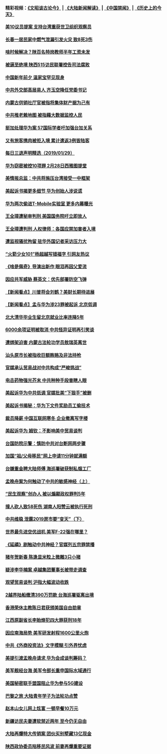 #### 精彩视频：[《文昭谈古论今》](https://github.com/gfw-breaker/wenzhao) | [《大陆新闻解读》](https://github.com/gfw-breaker/ntdtv-comedy) | [《中国禁闻》](https://github.com/gfw-breaker/ntdtv-news) | [《历史上的今天》](https://github.com/gfw-breaker/today-in-history) 

#### [美10议员提案 支持台湾重获世卫组织观察员](../pages/nsc413/n11012670.md?t=01301134) 

#### [长春一居民家中燃气泄漏引发火灾 致8死3伤](../pages/nsc413/n11012536.md?t=01301134) 

#### [啥时候解决？陕百名特岗教师半年工资未发](../pages/nsc413/n11011995.md?t=01301134) 

#### [被逼至绝境 陕西515访民联署控告司法腐败](../pages/nsc413/n11009930.md?t=01301134) 


#### [中国新年前夕 温家宝罕见现身](../pages/nsc413/n11011816.md?t=01301134) 

#### [中共外交部高层易人 齐玉空降任党委书记](../pages/nsc413/n11011777.md?t=01301134) 

#### [内蒙古供销社厅官被指将集体财产据为己有](../pages/nsc413/n11011897.md?t=01301134) 

#### [中共推老赖地图 被指藉大数据监控人民](../pages/nsc413/n11011830.md?t=01301134) 

#### [挺加处理华为案 57国际学者吁加强台加关系](../pages/nsc413/n11011746.md?t=01301134) 

#### [又有旅客携肉被拒入境 累计遣返3例皆陆客](../pages/nsc413/n11011803.md?t=01301134) 

#### [每日三退声明精选（2019/01/29）](../pages/nsc413/n11011783.md?t=01301134) 

#### [华为窃密被控10项罪 2月28日西雅图提堂](../pages/nsc413/n11011664.md?t=01301134) 

#### [美情报总监：中共将施压台湾接受一中框架](../pages/nsc413/n11011668.md?t=01301134) 

#### [美起诉书揭更多细节 华为创始人涉说谎](../pages/nsc413/n11011478.md?t=01301134) 

#### [华为两次偷进T-Mobile实验室 更多内幕曝光](../pages/nsc413/n11011032.md?t=01301134) 

#### [王全璋遭秘审判刑 美国国务院吁立即放人](../pages/nsc413/n11011382.md?t=01301134) 

#### [王全璋遭判刑 人权律师：各国应禁加害者入境](../pages/nsc413/n11009995.md?t=01301134) 

#### [遭监视骚扰拘留 驻华外国记者采访压力大](../pages/nsc413/n11011243.md?t=01301134) 

#### [“火箭少女101”杨超越写错福字 引网友热议](../pages/nsc413/n11011124.md?t=01301134) 

#### [《啥是佩奇》导演出新作 眼泪再因父爱流](../pages/nsc413/n11011266.md?t=01301134) 

#### [因应共军威胁 蔡英文：优先部署防空飞弹](../pages/nsc413/n11010300.md?t=01301134) 

#### [【新闻看点】川普将会刘鹤？美财长期待进展](../pages/nsc413/n11011103.md?t=01301134) 

#### [【新闻看点】孟与华为涉23罪被起诉 北京低调](../pages/nsc413/n11011100.md?t=01301134) 

#### [北大清华毕业生留北京就业比率连降5年](../pages/nsc413/n11011038.md?t=01301134) 

#### [6000余项证明被取消 中共怪异证明再引笑谈](../pages/nsc413/n11011118.md?t=01301134) 

#### [遭绑架迫害 内蒙古法轮功学员敖瑞英离世](../pages/nsc413/n11010681.md?t=01301134) 

#### [汕头原市长被指收巨额贿赂及非法持枪](../pages/nsc413/n11011202.md?t=01301134) 

#### [官媒承认贸易战对中共构成“严峻挑战”](../pages/nsc413/n11011040.md?t=01301134) 

#### [电击药物强光芥末 中共种种手段害瞎人眼](../pages/nsc413/n11008308.md?t=01301134) 

#### [美起诉华为中共低调 官媒批美“下狠手”被删](../pages/nsc413/n11011149.md?t=01301134) 

#### [美起诉书揭秘：华为下文件奖励员工偷技术](../pages/nsc413/n11010958.md?t=01301134) 

#### [裁员降薪 中国互联网寒冬 企业撤离写字楼](../pages/nsc413/n11010734.md?t=01301134) 

#### [美起诉华为  姆钦：不影响美中贸易谈判](../pages/nsc413/n11010980.md?t=01301134) 

#### [台国防院示警：慎防中共对台断网两步骤](../pages/nsc413/n11010433.md?t=01301134) 

#### [加国“祖/父母移民”网上申请11分钟就满额](../pages/nsc413/n11009372.md?t=01301134) 

#### [台嫌重金聘大陆师傅 海巡署破获制私烟工厂](../pages/nsc413/n11010437.md?t=01301134) 

#### [孟晚舟案为何触动了中共的敏感神经（上）](../pages/nsc413/n11008466.md?t=01301134) 


#### [“民生观察”创办人 被以煽颠政权罪判5年](../pages/nsc413/n11010457.md?t=01301134) 

#### [撞人砍人致58死伤 湖南人阳赞云被执行死刑](../pages/nsc413/n11010093.md?t=01301134) 

#### [中共维稳 泄露2019房市要“变天”（下）](../pages/nsc413/n11007240.md?t=01301134) 

#### [世界最先进空优战机 美军F-22强在哪里？](../pages/nsc413/n11010323.md?t=01301134) 

#### [《延禧》剧触动中共神经？官媒列五宗罪禁播](../pages/nsc413/n11008401.md?t=01301134) 

#### [猪年贺新春 陈逢显米粒上微雕3只小猪](../pages/nsc413/n11010281.md?t=01301134) 

#### [疑涉李华楠案 卓越集团董事长被带走调查](../pages/nsc413/n11010191.md?t=01301134) 

#### [观望贸易谈判 沪指大幅波动收跌](../pages/nsc413/n11010023.md?t=01301134) 

#### [2越界陆船缴清390万罚款 台海巡署驱离出境](../pages/nsc413/n11010083.md?t=01301134) 

#### [香港荣休主教陈日君获颁美国自由勋章](../pages/nsc413/n11009641.md?t=01301134) 

#### [江西原副省长李贻煌犯四大罪获刑18年](../pages/nsc413/n11010027.md?t=01301134) 

#### [因应南海局势 美军研发射程1600公里火炮](../pages/nsc413/n11010046.md?t=01301134) 

#### [中共《外商投资法》文字模糊 引外界忧虑](../pages/nsc413/n11009663.md?t=01301134) 

#### [美提引渡孟晚舟请求 华为会成谈判筹码？](../pages/nsc413/n11009914.md?t=01301134) 

#### [美军舰经台海 美军令部长重申国际水域通行](../pages/nsc413/n11009987.md?t=01301134) 

#### [美国秘密联手盟国阻止华为参与5G建设](../pages/nsc413/n11008416.md?t=01301134) 

#### [巴黎之旅 大陆青年学子为法轮功点赞](../pages/nsc413/n11008103.md?t=01301134) 

#### [赵本山女儿网上炫富 一顿早餐10万元](../pages/nsc413/n11009491.md?t=01301134) 

#### [新疆访民夫妻遭软禁近两年 至今仍无自由](../pages/nsc413/n11008157.md?t=01301134) 

#### [大陆再爆特大传销案 团伙买别墅藏13亿现金](../pages/nsc413/n11009778.md?t=01301134) 

#### [陕西政协委员陷移民风波 前妻再爆重要证据](../pages/nsc413/n11009652.md?t=01301134) 

